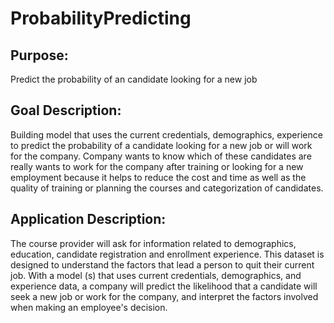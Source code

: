 # ProbabilityPredicting

## Purpose:

Predict the probability of an candidate looking for a new job

## Goal Description:

Building model that uses the current credentials, demographics, experience to predict the probability of a candidate looking for a new job or will work for the company. 
Company wants to know which of these candidates are really wants to work for the company after training or looking for a new employment because it helps to reduce the cost and time as well as the quality of training or planning the courses and categorization of candidates.

## Application Description:

The course provider will ask for information related to demographics, education, candidate registration and enrollment experience. This dataset is designed to understand the factors that lead a person to quit their current job. With a model (s) that uses current credentials, demographics, and experience data, a company will predict the likelihood that a candidate will seek a new job or work for the company, and interpret the factors involved when making an employee's decision.
